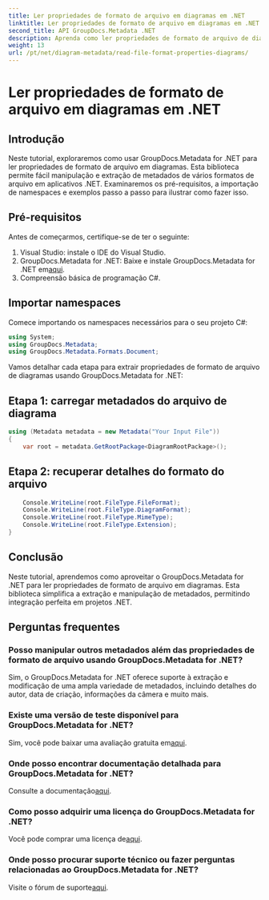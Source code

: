 ```yaml
---
title: Ler propriedades de formato de arquivo em diagramas em .NET
linktitle: Ler propriedades de formato de arquivo em diagramas em .NET
second_title: API GroupDocs.Metadata .NET
description: Aprenda como ler propriedades de formato de arquivo de diagramas em .NET usando GroupDocs.Metadata. Extraia metadados detalhados sem esforço.
weight: 13
url: /pt/net/diagram-metadata/read-file-format-properties-diagrams/
---
```


# Ler propriedades de formato de arquivo em diagramas em .NET

## Introdução
Neste tutorial, exploraremos como usar GroupDocs.Metadata for .NET para ler propriedades de formato de arquivo em diagramas. Esta biblioteca permite fácil manipulação e extração de metadados de vários formatos de arquivo em aplicativos .NET. Examinaremos os pré-requisitos, a importação de namespaces e exemplos passo a passo para ilustrar como fazer isso.

## Pré-requisitos
Antes de começarmos, certifique-se de ter o seguinte:
1. Visual Studio: instale o IDE do Visual Studio.
2.  GroupDocs.Metadata for .NET: Baixe e instale GroupDocs.Metadata for .NET em[aqui](https://releases.groupdocs.com/metadata/net/).
3. Compreensão básica de programação C#.

## Importar namespaces
Comece importando os namespaces necessários para o seu projeto C#:
```csharp
using System;
using GroupDocs.Metadata;
using GroupDocs.Metadata.Formats.Document;
```

Vamos detalhar cada etapa para extrair propriedades de formato de arquivo de diagramas usando GroupDocs.Metadata for .NET:
## Etapa 1: carregar metadados do arquivo de diagrama
```csharp
using (Metadata metadata = new Metadata("Your Input File"))
{
    var root = metadata.GetRootPackage<DiagramRootPackage>();
```
## Etapa 2: recuperar detalhes do formato do arquivo
```csharp
    Console.WriteLine(root.FileType.FileFormat);
    Console.WriteLine(root.FileType.DiagramFormat);
    Console.WriteLine(root.FileType.MimeType);
    Console.WriteLine(root.FileType.Extension);
}
```

## Conclusão
Neste tutorial, aprendemos como aproveitar o GroupDocs.Metadata for .NET para ler propriedades de formato de arquivo em diagramas. Esta biblioteca simplifica a extração e manipulação de metadados, permitindo integração perfeita em projetos .NET.

## Perguntas frequentes
### Posso manipular outros metadados além das propriedades de formato de arquivo usando GroupDocs.Metadata for .NET?
Sim, o GroupDocs.Metadata for .NET oferece suporte à extração e modificação de uma ampla variedade de metadados, incluindo detalhes do autor, data de criação, informações da câmera e muito mais.
### Existe uma versão de teste disponível para GroupDocs.Metadata for .NET?
 Sim, você pode baixar uma avaliação gratuita em[aqui](https://releases.groupdocs.com/).
### Onde posso encontrar documentação detalhada para GroupDocs.Metadata for .NET?
 Consulte a documentação[aqui](https://tutorials.groupdocs.com/metadata/net/).
### Como posso adquirir uma licença do GroupDocs.Metadata for .NET?
 Você pode comprar uma licença de[aqui](https://purchase.groupdocs.com/buy).
### Onde posso procurar suporte técnico ou fazer perguntas relacionadas ao GroupDocs.Metadata for .NET?
 Visite o fórum de suporte[aqui](https://forum.groupdocs.com/c/metadata/14).